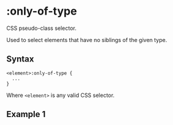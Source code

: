 # :only-of-type

CSS pseudo-class selector.

Used to select elements that have no siblings of the given type.

## Syntax
```
<element>:only-of-type {
  ...
}
```
Where `<element>` is any valid CSS selector.

## Example 1


